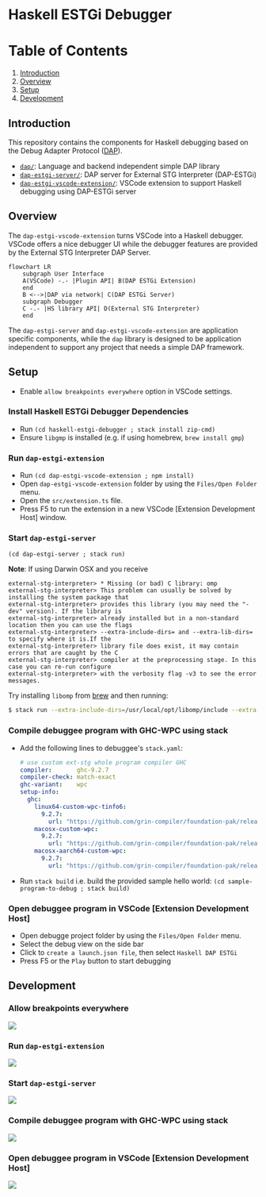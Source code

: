 # Haskell ESTGi Debugger

# Table of Contents
1. [Introduction](#introduction)
2. [Overview](#overview)
3. [Setup](#setup)
4. [Development](#development)

## Introduction

This repository contains the components for Haskell debugging based on the Debug Adapter Protocol ([DAP](https://microsoft.github.io/debug-adapter-protocol)).

  - [`dap/`](dap/): Language and backend independent simple DAP library
  - [`dap-estgi-server/`](dap-estgi-server/): DAP server for External STG Interpreter (DAP-ESTGi)
  - [`dap-estgi-vscode-extension/`](dap-estgi-vscode-extension/): VSCode extension to support Haskell debugging using DAP-ESTGi server

## Overview

The `dap-estgi-vscode-extension` turns VSCode into a Haskell debugger.
VSCode offers a nice debugger UI while the debugger features are provided by the External STG Interpreter DAP Server.

```mermaid
flowchart LR
	subgraph User Interface
	A(VSCode) -.- |Plugin API| B(DAP ESTGi Extension)
	end
	B <-->|DAP via network| C(DAP ESTGi Server)
	subgraph Debugger
	C -.- |HS library API| D(External STG Interpreter)
	end

```

The `dap-estgi-server` and `dap-estgi-vscode-extension` are application specific components, while the
`dap` library is designed to be application independent to support any project that needs a simple DAP framework.

## Setup
 - Enable `allow breakpoints everywhere` option in VSCode settings.

### Install Haskell ESTGi Debugger Dependencies
   - Run `(cd haskell-estgi-debugger ; stack install zip-cmd)`
   - Ensure `libgmp` is installed (e.g. if using homebrew, `brew install gmp`)

### Run `dap-estgi-extension`
   - Run `(cd dap-estgi-vscode-extension ; npm install)`
   - Open `dap-estgi-vscode-extension` folder by using the `Files/Open Folder` menu.
   - Open the `src/extension.ts` file.
   - Press F5 to run the extension in a new VSCode [Extension Development Host] window.

### Start `dap-estgi-server`
   `(cd dap-estgi-server ; stack run)`

**Note**: If using Darwin OSX and you receive

```
external-stg-interpreter> * Missing (or bad) C library: omp
external-stg-interpreter> This problem can usually be solved by installing the system package that
external-stg-interpreter> provides this library (you may need the "-dev" version). If the library is
external-stg-interpreter> already installed but in a non-standard location then you can use the flags
external-stg-interpreter> --extra-include-dirs= and --extra-lib-dirs= to specify where it is.If the
external-stg-interpreter> library file does exist, it may contain errors that are caught by the C
external-stg-interpreter> compiler at the preprocessing stage. In this case you can re-run configure
external-stg-interpreter> with the verbosity flag -v3 to see the error messages.
```

Try installing `libomp` from [brew](https://formulae.brew.sh/formula/libomp) and then running:


```bash
$ stack run --extra-include-dirs=/usr/local/opt/libomp/include --extra-lib-dirs=/usr/local/opt/libomp/lib
```

### Compile debuggee program with GHC-WPC using stack
   - Add the following lines to debuggee's `stack.yaml`:

	 ```yaml
	 # use custom ext-stg whole program compiler GHC
	 compiler:       ghc-9.2.7
	 compiler-check: match-exact
	 ghc-variant:    wpc
	 setup-info:
	   ghc:
		 linux64-custom-wpc-tinfo6:
		   9.2.7:
			 url: "https://github.com/grin-compiler/foundation-pak/releases/download/ghc-9.2.7/ghc-9.2.7-x86_64-unknown-linux.tar.xz"
		 macosx-custom-wpc:
		   9.2.7:
			 url: "https://github.com/grin-compiler/foundation-pak/releases/download/ghc-9.2.7/ghc-9.2.7-x86_64-apple-darwin.tar.xz"
		 macosx-aarch64-custom-wpc:
		   9.2.7:
			 url: "https://github.com/grin-compiler/foundation-pak/releases/download/ghc-9.2.7/ghc-9.2.7-aarch64-apple-darwin.tar.xz"
	 ```
   - Run `stack build`
	 i.e. build the provided sample hello world: `(cd sample-program-to-debug ; stack build)`

### Open debuggee program in VSCode [Extension Development Host]
   - Open debugge project folder by using the `Files/Open Folder` menu.
   - Select the debug view on the side bar
   - Click to `create a launch.json file`, then select `Haskell DAP ESTGi`
   - Press F5 or the `Play` button to start debugging

## Development

### Allow breakpoints everywhere
  ![](docs-images/dap-01-vscode-setup-5fps.avif)

### Run `dap-estgi-extension`
  ![](docs-images/dap-02-run-dap-estgi-extension-5fps.avif)

### Start `dap-estgi-server`
  ![](docs-images/dap-03-start-dap-estgi-server-5fps.avif)

### Compile debuggee program with GHC-WPC using stack
  ![](docs-images/dap-04-compile-debuggee-5fps.avif)

### Open debuggee program in VSCode [Extension Development Host]
  ![](docs-images/dap-05-open-debuggee-in-vscode-5fps.avif)
